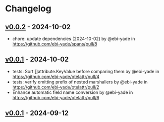 # Changelog

## [v0.0.2](https://github.com/ebi-yade/spans/compare/v0.0.1...v0.0.2) - 2024-10-02
- chore: update dependencies (2024-10-02) by @ebi-yade in https://github.com/ebi-yade/spans/pull/8

## [v0.0.1](https://github.com/ebi-yade/otelattr/commits/v0.0.1) - 2024-10-02
- tests: Sort []attribute.KeyValue before comparing them by @ebi-yade in https://github.com/ebi-yade/otelattr/pull/4
- tests: verify omitting prefix of nested marshallers by @ebi-yade in https://github.com/ebi-yade/otelattr/pull/2
- Enhance automatic field name conversion by @ebi-yade in https://github.com/ebi-yade/otelattr/pull/6

## [v0.0.1](https://github.com/mashiike/otelattr/commits/v0.0.1) - 2024-09-12
